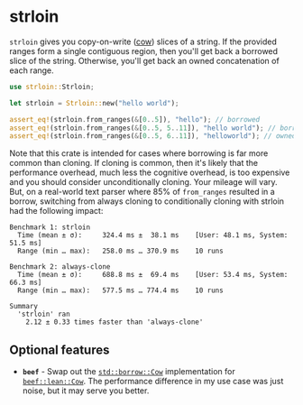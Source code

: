 # strloin

`strloin` gives you copy-on-write
([cow](https://doc.rust-lang.org/std/borrow/enum.Cow.html)) slices of a string.
If the provided ranges form a single contiguous region, then you'll get back a
borrowed slice of the string. Otherwise, you'll get back an owned concatenation
of each range.

```rust
use strloin::Strloin;

let strloin = Strloin::new("hello world");

assert_eq!(strloin.from_ranges(&[0..5]), "hello"); // borrowed
assert_eq!(strloin.from_ranges(&[0..5, 5..11]), "hello world"); // borrowed
assert_eq!(strloin.from_ranges(&[0..5, 6..11]), "helloworld"); // owned
```

Note that this crate is intended for cases where borrowing is far more common
than cloning. If cloning is common, then it's likely that the performance
overhead, much less the cognitive overhead, is too expensive and you should
consider unconditionally cloning. Your mileage will vary. But, on a real-world
text parser where 85% of `from_ranges` resulted in a borrow, switching from
always cloning to conditionally cloning with strloin had the following impact:

```
Benchmark 1: strloin
  Time (mean ± σ):     324.4 ms ±  38.1 ms    [User: 48.1 ms, System: 51.5 ms]
  Range (min … max):   258.0 ms … 370.9 ms    10 runs

Benchmark 2: always-clone
  Time (mean ± σ):     688.8 ms ±  69.4 ms    [User: 53.4 ms, System: 66.3 ms]
  Range (min … max):   577.5 ms … 774.4 ms    10 runs

Summary
  'strloin' ran
    2.12 ± 0.33 times faster than 'always-clone'
```

## Optional features

- **`beef`** - Swap out the [`std::borrow::Cow`](https://doc.rust-lang.org/std/borrow/enum.Cow.html) implementation for [`beef::lean::Cow`](https://docs.rs/beef/latest/beef/lean/type.Cow.html). The performance difference in my use case was just noise, but it may serve you better.
